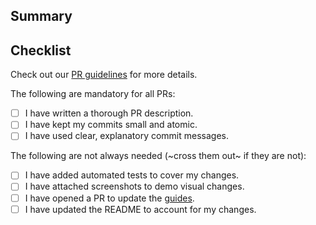 ## Summary

<!--
  Please include a summary of your changes, along with any useful context.

  You're encouraged to include screenshots in case of visual changes.

  If needed, you can reference other PRs or issues here with #ISSUE-NUMBER.
  You can use GitHub-specific syntax, e.g.

  Fixes #ISSUE-NUMBER

  However, if yuou do not have merge permissions on the repo, issues won't be auto-closed.
-->

## Checklist

Check out our [PR guidelines](https://github.com/solidusio/.github/blob/master/CONTRIBUTING.md#pull-request-guidelines) for more details.

The following are mandatory for all PRs:

- [ ] I have written a thorough PR description.
- [ ] I have kept my commits small and atomic.
- [ ] I have used clear, explanatory commit messages.

The following are not always needed (~cross them out~ if they are not):

- [ ] I have added automated tests to cover my changes.
- [ ] I have attached screenshots to demo visual changes.
- [ ] I have opened a PR to update the [guides](https://github.com/solidusio/edgeguides).
- [ ] I have updated the README to account for my changes.

